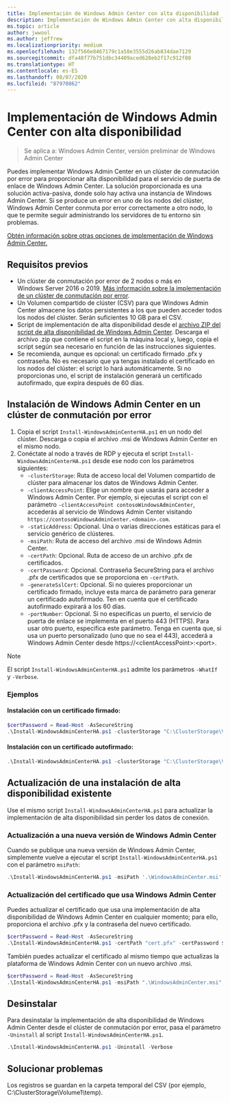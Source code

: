 ```yaml
---
title: Implementación de Windows Admin Center con alta disponibilidad
description: Implementación de Windows Admin Center con alta disponibilidad (Proyecto Honolulu)
ms.topic: article
author: jwwool
ms.author: jeffrew
ms.localizationpriority: medium
ms.openlocfilehash: 132f566e8467179c1a58e3555d26ab834dae7129
ms.sourcegitcommit: dfa48f77b751dbc34409aced628eb2f17c912f08
ms.translationtype: HT
ms.contentlocale: es-ES
ms.lasthandoff: 08/07/2020
ms.locfileid: "87970862"
---
```

# <a name="deploy-windows-admin-center-with-high-availability"></a>Implementación de Windows Admin Center con alta disponibilidad

>Se aplica a: Windows Admin Center, versión preliminar de Windows Admin Center

Puedes implementar Windows Admin Center en un clúster de conmutación por error para proporcionar alta disponibilidad para el servicio de puerta de enlace de Windows Admin Center. La solución proporcionada es una solución activa-pasiva, donde solo hay activa una instancia de Windows Admin Center. Si se produce un error en uno de los nodos del clúster, Windows Admin Center conmuta por error correctamente a otro nodo, lo que te permite seguir administrando los servidores de tu entorno sin problemas.

[Obtén información sobre otras opciones de implementación de Windows Admin Center.](../plan/installation-options.md)

## <a name="prerequisites"></a>Requisitos previos

- Un clúster de conmutación por error de 2 nodos o más en Windows Server 2016 o 2019. [Más información sobre la implementación de un clúster de conmutación por error](../../../failover-clustering/failover-clustering-overview.md).
- Un Volumen compartido de clúster (CSV) para que Windows Admin Center almacene los datos persistentes a los que pueden acceder todos los nodos del clúster. Serán suficientes 10 GB para el CSV.
- Script de implementación de alta disponibilidad desde el [archivo ZIP del script de alta disponibilidad de Windows Admin Center](https://aka.ms/WACHAScript). Descarga el archivo .zip que contiene el script en la máquina local y, luego, copia el script según sea necesario en función de las instrucciones siguientes.
- Se recomienda, aunque es opcional: un certificado firmado .pfx y contraseña. No es necesario que ya tengas instalado el certificado en los nodos del clúster: el script lo hará automáticamente. Si no proporcionas uno, el script de instalación generará un certificado autofirmado, que expira después de 60 días.

## <a name="install-windows-admin-center-on-a-failover-cluster"></a>Instalación de Windows Admin Center en un clúster de conmutación por error

1. Copia el script ```Install-WindowsAdminCenterHA.ps1``` en un nodo del clúster. Descarga o copia el archivo .msi de Windows Admin Center en el mismo nodo.
2. Conéctate al nodo a través de RDP y ejecuta el script ```Install-WindowsAdminCenterHA.ps1``` desde ese nodo con los parámetros siguientes:
    - `-clusterStorage`: Ruta de acceso local del Volumen compartido de clúster para almacenar los datos de Windows Admin Center.
    - `-clientAccessPoint`: Elige un nombre que usarás para acceder a Windows Admin Center. Por ejemplo, si ejecutas el script con el parámetro `-clientAccessPoint contosoWindowsAdminCenter`, accederás al servicio de Windows Admin Center visitando `https://contosoWindowsAdminCenter.<domain>.com`.
    - `-staticAddress`: Opcional. Una o varias direcciones estáticas para el servicio genérico de clústeres.
    - `-msiPath`: Ruta de acceso del archivo .msi de Windows Admin Center.
    - `-certPath`: Opcional. Ruta de acceso de un archivo .pfx de certificados.
    - `-certPassword`: Opcional. Contraseña SecureString para el archivo .pfx de certificados que se proporciona en `-certPath`.
    - `-generateSslCert`: Opcional. Si no quieres proporcionar un certificado firmado, incluye esta marca de parámetro para generar un certificado autofirmado. Ten en cuenta que el certificado autofirmado expirará a los 60 días.
    - `-portNumber`: Opcional. Si no especificas un puerto, el servicio de puerta de enlace se implementa en el puerto 443 (HTTPS). Para usar otro puerto, especifica este parámetro. Tenga en cuenta que, si usa un puerto personalizado (uno que no sea el 443), accederá a Windows Admin Center desde https://\<clientAccessPoint\>:\<port\>.

> [!NOTE]
> El script ```Install-WindowsAdminCenterHA.ps1``` admite los parámetros ```-WhatIf ``` y ```-Verbose```.

### <a name="examples"></a>Ejemplos

#### <a name="install-with-a-signed-certificate"></a>Instalación con un certificado firmado:

```powershell
$certPassword = Read-Host -AsSecureString
.\Install-WindowsAdminCenterHA.ps1 -clusterStorage "C:\ClusterStorage\Volume1" -clientAccessPoint "contoso-ha-gateway" -msiPath ".\WindowsAdminCenter.msi" -certPath "cert.pfx" -certPassword $certPassword -Verbose
```

#### <a name="install-with-a-self-signed-certificate"></a>Instalación con un certificado autofirmado:

```powershell
.\Install-WindowsAdminCenterHA.ps1 -clusterStorage "C:\ClusterStorage\Volume1" -clientAccessPoint "contoso-ha-gateway" -msiPath ".\WindowsAdminCenter.msi" -generateSslCert -Verbose
```

## <a name="update-an-existing-high-availability-installation"></a>Actualización de una instalación de alta disponibilidad existente

Use el mismo script ```Install-WindowsAdminCenterHA.ps1``` para actualizar la implementación de alta disponibilidad sin perder los datos de conexión.

### <a name="update-to-a-new-version-of-windows-admin-center"></a>Actualización a una nueva versión de Windows Admin Center

Cuando se publique una nueva versión de Windows Admin Center, simplemente vuelve a ejecutar el script ```Install-WindowsAdminCenterHA.ps1``` con el parámetro ```msiPath```:

```powershell
.\Install-WindowsAdminCenterHA.ps1 -msiPath '.\WindowsAdminCenter.msi' -Verbose
```

### <a name="update-the-certificate-used-by-windows-admin-center"></a>Actualización del certificado que usa Windows Admin Center

Puedes actualizar el certificado que usa una implementación de alta disponibilidad de Windows Admin Center en cualquier momento; para ello, proporciona el archivo .pfx y la contraseña del nuevo certificado.

```powershell
$certPassword = Read-Host -AsSecureString
.\Install-WindowsAdminCenterHA.ps1 -certPath "cert.pfx" -certPassword $certPassword -Verbose
```

También puedes actualizar el certificado al mismo tiempo que actualizas la plataforma de Windows Admin Center con un nuevo archivo .msi.

```powershell
$certPassword = Read-Host -AsSecureString
.\Install-WindowsAdminCenterHA.ps1 -msiPath ".\WindowsAdminCenter.msi" -certPath "cert.pfx" -certPassword $certPassword -Verbose
```

## <a name="uninstall"></a>Desinstalar

Para desinstalar la implementación de alta disponibilidad de Windows Admin Center desde el clúster de conmutación por error, pasa el parámetro ```-Uninstall``` al script ```Install-WindowsAdminCenterHA.ps1```.

```powershell
.\Install-WindowsAdminCenterHA.ps1 -Uninstall -Verbose
```

## <a name="troubleshooting"></a>Solucionar problemas

Los registros se guardan en la carpeta temporal del CSV (por ejemplo, C:\ClusterStorage\Volume1\temp).